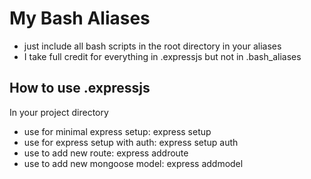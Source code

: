# My Bash Aliases
* just include all bash scripts in the root directory in your aliases
* I take full credit for everything in .expressjs but not in .bash_aliases

## How to use .expressjs
In your project directory
* use for minimal express setup: express setup
* use for express setup with auth: express setup auth
* use to add new route: express addroute <route name>
* use to add new mongoose model: express addmodel <model name>
